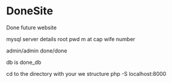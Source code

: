 # DoneSite
Done future website

mysql server details
root pwd m at cap wife number

admin/admin
done/done

db is done_db

cd to the directory with your we structure
php -S localhost:8000

